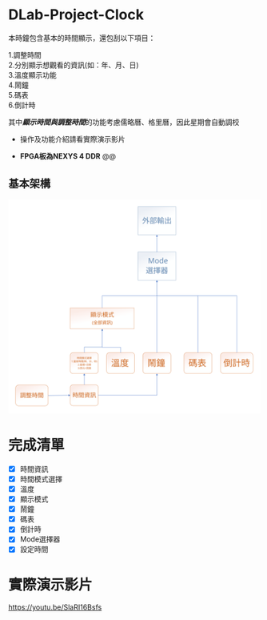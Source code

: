 # DLab-Project-Clock
本時鐘包含基本的時間顯示，還包刮以下項目：

1.調整時間  
2.分別顯示想觀看的資訊(如：年、月、日)  
3.溫度顯示功能  
4.鬧鐘  
5.碼表  
6.倒計時

其中***顯示時間與調整時間***的功能考慮儒略曆、格里曆，因此星期會自動調校

- 操作及功能介紹請看實際演示影片 

- **FPGA板為NEXYS 4 DDR** @@



## 基本架構

![clk](picture/clk_update1.svg)

# 完成清單
- [x] 時間資訊
- [x] 時間模式選擇
- [x] 溫度
- [x] 顯示模式
- [x] 鬧鐘
- [x] 碼表
- [x] 倒計時
- [x] Mode選擇器  
- [x] 設定時間    

# 實際演示影片
https://youtu.be/SlaRI16Bsfs


  
